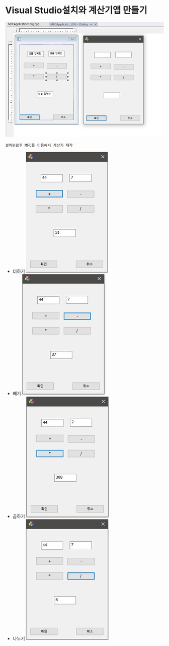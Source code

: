 # Visual Studio설치와 계산기앱 만들기
![1](/img/img1/MFC1.JPG)
```
설치완료후 MFC를 이용해서 계산기 제작
```
* 더하기
![1](/img/img1/MFC2.JPG)
* 빼기
![1](/img/img1/MFC3.JPG)
* 곱하기
![1](/img/img1/MFC4.JPG)
* 나누기
![1](/img/img1/MFC5.JPG)
